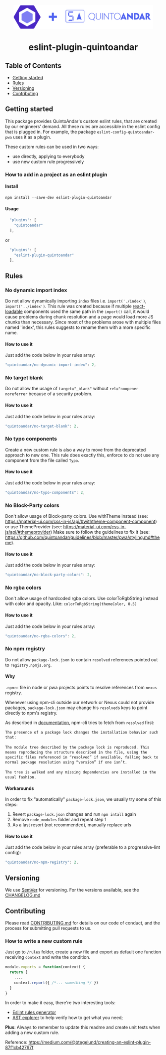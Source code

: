 <div align="center">
  <img width="450" height="76" vspace="" hspace="25" src="https://github.com/quintoandar/eslint-config-quintoandar/blob/master/eslint-config-quintoandar.png?raw=true">
  <h1>eslint-plugin-quintoandar</h1>
</div>

## Table of Contents

* [Getting started](#getting-started)
* [Rules](#rules)
* [Versioning](#versioning)
* [Contributing](#contributing)

## Getting started

This package provides QuintoAndar's custom eslint rules, that are created by our engineers' demand.
All these rules are accessible in the eslint config that is plugged in. For example, the package `eslint-config-quintoandar-pwa` uses it as a plugin.

These custom rules can be used in two ways:

- use directly, applying to everybody
- use new custom rule progressively

### How to add in a project as an eslint plugin

#### Install

```js
npm install --save-dev eslint-plugin-quintoandar
```

#### Usage

```js
  "plugins": [
    "quintoandar"
  ],
```

or

```js
  "plugins": [
    "eslint-plugin-quintoandar"
  ],
```

## Rules

### No dynamic import index

Do not allow dynamically importing `index` files i.e. `import('./index')`, `import('../index')`. This rule was created because if multiple [react-loadable](https://github.com/jamiebuilds/react-loadable) components used the same path in the `import()` call, it would cause problems during chunk resolution and a page would load more JS chunks than necessary. Since most of the problems arose with multiple files named 'index', this rules suggests to rename them with a more specific name.

#### How to use it

Just add the code below in your rules array:

```js
"quintoandar/no-dynamic-import-index": 2,
```

### No target blank

Do not allow the usage of `target="_blank"` without `rel="noopener noreferrer` because of a security problem.

#### How to use it

Just add the code below in your rules array:

```js
"quintoandar/no-target-blank": 2,
```

### No typo components

Create a new custom rule is also a way to move from the deprecated approach to new one. This rule does exactly this, enforce to do not use any component from the file called `Typo`.

#### How to use it

Just add the code below in your rules array:

```js
"quintoandar/no-typo-components": 2,
```

### No Block-Party colors

Don't allow usage of Block-party colors.
Use withTheme instead (see: https://material-ui.com/css-in-js/api/#withtheme-component-component)
or use ThemeProvider (see: https://material-ui.com/css-in-js/api/#themeprovider)
Make sure to follow the guidelines to fix it (see: https://github.com/quintoandar/guidelines/blob/master/pwa/styling.md#theme).

#### How to use it

Just add the code below in your rules array:

```js
"quintoandar/no-block-party-colors": 2,
```

### No rgba colors

Don't allow usage of hardcoded rgba colors.
Use colorToRgbString instead with color and opacity. Like:
`colorToRgbString(themeColor, 0.5)`

#### How to use it

Just add the code below in your rules array:

```js
"quintoandar/no-rgba-colors": 2,
```

### No npm registry

Do not allow `package-lock.json` to contain `resolved` references pointed out to `registry.npmjs.org`.

#### Why

`.npmrc` file in node or pwa projects points to resolve references from `nexus` registry.

Whenever using npm-cli outside our network or Nexus could not provide packages, `package-lock.json` may change his `resolved`s keys to point directly to npm's registry.

As described in [documentation](https://docs.npmjs.com/files/package-locks.html), npm-cli tries to fetch from `resolved` first:

```
The presence of a package lock changes the installation behavior such that:

The module tree described by the package lock is reproduced. This means reproducing the structure described in the file, using the specific files referenced in “resolved” if available, falling back to normal package resolution using “version” if one isn’t.

The tree is walked and any missing dependencies are installed in the usual fashion.
```

#### Workarounds

In order to fix "automatically" `package-lock.json`, we usually try some of this steps:

1. Revert `package-lock.json` changes and run `npm intall` again
2. Remove `node_modules` folder and repeat step 1
3. As a last resort (not recommended), manually replace urls

#### How to use it

Just add the code below in your rules array (preferable to a progressive-lint config):

```js
"quintoandar/no-npm-registry": 2,
```

## Versioning

We use [SemVer](http://semver.org/) for versioning. For the versions available, see the [CHANGELOG.md](https://github.com/quintoandar/eslint-config-quintoandar/blob/master/eslint-plugin-quintoandar/CHANGELOG.md)


## Contributing

Please read [CONTRIBUTING.md](https://github.com/quintoandar/eslint-config-quintoandar/blob/master/CONTRIBUTING.md) for details on our code of conduct, and the process for submitting pull requests to us.

### How to write a new custom rule

Just go to `/rules` folder, create a new file and export as default one function receiving `context` and write the condition.

```js
module.exports = function(context) {
  return {
    ....
    context.report({ /*... something */ })
  }
}
```

In order to make it easy, there're two interesting tools:

- [Eslint rules generator](https://github.com/eslint/generator-eslint)
- [AST explorer](https://astexplorer.net/) to help verify how to get what you need;

**Plus**: Always to remember to update this readme and create unit tests when adding a new custom rule.

Reference: https://medium.com/@btegelund/creating-an-eslint-plugin-87f1cb42767f
